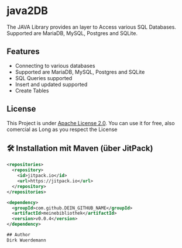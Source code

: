 # java2DB

The JAVA Library provides an layer to Access various SQL Databases. Supported are MariaDB, MySQL, Postgres and SQLite.

## Features
- Connecting to various databases
- Supported are MariaDB, MySQL, Postgres and SQLite
- SQL Queries supported
- Insert and updated supported
- Create Tables

## License
This Project is under [Apache License 2.0](LICENSE).
You can use it for free, also comercial as Long as you respect the License

## 🛠️ Installation mit Maven (über JitPack)
```xml
<repositories>
  <repository>
    <id>jitpack.io</id>
    <url>https://jitpack.io</url>
  </repository>
</repositories>

<dependency>
  <groupId>com.github.DEIN_GITHUB_NAME</groupId>
  <artifactId>meinebibliothek</artifactId>
  <version>v0.0.4</version>
</dependency>

## Author
Dirk Wuerdemann